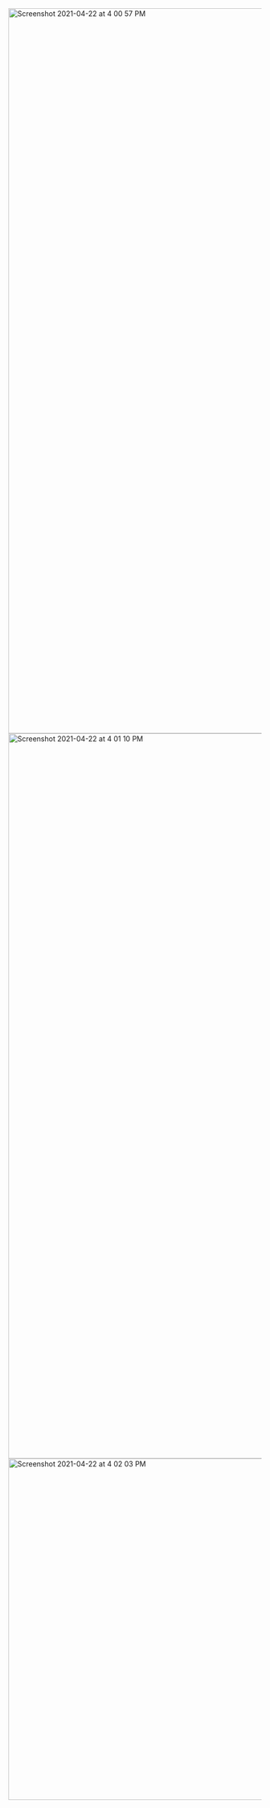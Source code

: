 <img width="1440" alt="Screenshot 2021-04-22 at 4 00 57 PM" src="https://user-images.githubusercontent.com/62026125/115700064-ef8d7300-a383-11eb-82a4-17bf8e3ac3ce.png">

<img width="1440" alt="Screenshot 2021-04-22 at 4 01 10 PM" src="https://user-images.githubusercontent.com/62026125/115700096-f74d1780-a383-11eb-9e21-176899c08217.png">
<img width="678" alt="Screenshot 2021-04-22 at 4 02 03 PM" src="https://user-images.githubusercontent.com/62026125/115700220-164ba980-a384-11eb-978f-f6f1c6ff99c9.png">
